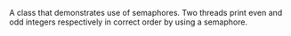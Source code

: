 A class that demonstrates use of semaphores. Two threads print even and odd integers respectively in correct order by using a semaphore.

